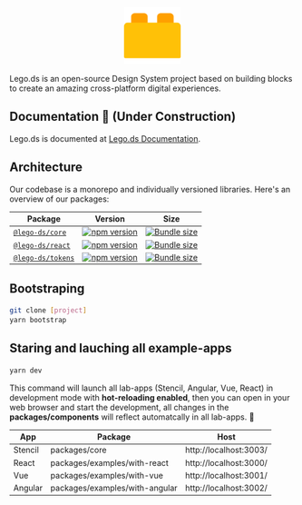 <p align="center">
  <img src=".github/lego.png" width="100px" />
</p>

Lego.ds is an open-source Design System project based on building blocks to create an amazing cross-platform digital experiences.

## Documentation 🚧 (Under Construction)

Lego.ds is documented at [Lego.ds Documentation](https://github.com/victormath12/lego-ds).


## Architecture

Our codebase is a monorepo and individually versioned libraries.
Here's an overview of our packages:

| Package | Version | Size |
| - | - | - |
| [`@lego-ds/core`](/packages/core) | [![npm version](https://badgen.net/npm/v/@lego-ds/core)](https://www.npmjs.com/package/@lego-ds/core) | [![Bundle size](https://badgen.net/bundlephobia/minzip/@lego-ds/core)](https://bundlephobia.com/result?p=@lego-ds/core) |
| [`@lego-ds/react`](/packages/react) | [![npm version](https://badgen.net/npm/v/@lego-ds/react)](https://www.npmjs.com/package/@lego-ds/react) | [![Bundle size](https://badgen.net/bundlephobia/minzip/@lego-ds/react)](https://bundlephobia.com/result?p=@lego-ds/react) |
| [`@lego-ds/tokens`](/packages/tokens) | [![npm version](https://badgen.net/npm/v/@lego-ds/tokens)](https://www.npmjs.com/package/@lego-ds/tokens) | [![Bundle size](https://badgen.net/bundlephobia/minzip/@lego-ds/tokens)](https://bundlephobia.com/result?p=@lego-ds/tokens) |


## Bootstraping

```sh
git clone [project]
yarn bootstrap
```

## Staring and lauching all example-apps

```sh
yarn dev
```

This command will launch all lab-apps (Stencil, Angular, Vue, React) in development mode with **hot-reloading enabled**, then you can open in your web browser and start the development, all changes in the **packages/components** will reflect automatcally in all lab-apps. 🚀

| App | Package | Host |
| - | - | - |
| Stencil | packages/core | http://localhost:3003/ |
| React | packages/examples/with-react | http://localhost:3000/ |
| Vue | packages/examples/with-vue | http://localhost:3001/ |
| Angular | packages/examples/with-angular | http://localhost:3002/ |
